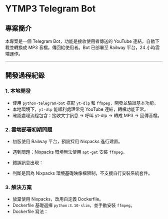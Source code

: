 # YTMP3 Telegram Bot

## 專案簡介
本專案是一個 Telegram Bot，功能是接收使用者傳送的 YouTube 連結，自動下載並轉換成 MP3 音檔，傳回給使用者。Bot 已部署至 Railway 平台，24 小時雲端運作。

---

## 開發過程紀錄

### 1. 本地開發
- 使用 `python-telegram-bot` 搭配 `yt-dlp` 和 `ffmpeg`，開發並驗證基本功能。
- 本地環境下，`yt-dlp` 能順利處理常見 YouTube 連結，轉檔功能正常。
- 確認處理流程包含：接收文字訊息 → 呼叫 yt-dlp → 轉成 MP3 → 回傳音檔。

### 2. 雲端部署初期問題
- 初版使用 Railway 平台，預設採用 Nixpacks 進行建置。
- 遇到問題：Nixpacks 環境無法使用 `apt-get` 安裝 `ffmpeg`。
- 錯誤訊息出現：

- 判斷是因為 Nixpacks 環境基礎映像檔限制，不支援自行安裝系統套件。

### 3. 解決方案
- 放棄使用 Nixpacks，改用自定義 Dockerfile。
- Dockerfile 基礎選擇 `python:3.10-slim`，並手動安裝 `ffmpeg`。
- Dockerfile 寫法：
